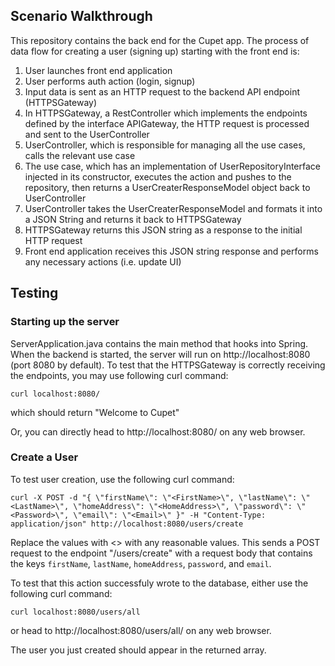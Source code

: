 ## Scenario Walkthrough

This repository contains the back end for the Cupet app. The process of data flow for creating a user (signing up) starting with the front end is:
1. User launches front end application
2. User performs auth action (login, signup)
3. Input data is sent as an HTTP request to the backend API endpoint (HTTPSGateway)
4. In HTTPSGateway, a RestController which implements the endpoints defined by the interface APIGateway, the HTTP request is processed and sent to the UserController
5. UserController, which is responsible for managing all the use cases, calls the relevant use case
6. The use case, which has an implementation of UserRepositoryInterface injected in its constructor, executes the action and pushes to the repository, then returns a UserCreaterResponseModel object back to UserController
7. UserController takes the UserCreaterResponseModel and formats it into a JSON String and returns it back to HTTPSGateway
8. HTTPSGateway returns this JSON string as a response to the initial HTTP request
9. Front end application receives this JSON string response and performs any necessary actions (i.e. update UI)

## Testing

### Starting up the server

ServerApplication.java contains the main method that hooks into Spring. When the backend is started, the server will run on http://localhost:8080 (port 8080 by default).
To test that the HTTPSGateway is correctly receiving the endpoints, you may use following curl command:

`curl localhost:8080/`

which should return "Welcome to Cupet"

Or, you can directly head to http://localhost:8080/ on any web browser.

### Create a User

To test user creation, use the following curl command:

`curl -X POST -d "{ \"firstName\": \"<FirstName>\", \"lastName\": \"<LastName>\", \"homeAddress\": \"<HomeAddress>\", \"password\": \"<Password>\", \"email\": \"<Email>\" }" -H "Content-Type: application/json" http://localhost:8080/users/create`

Replace the values with <> with any reasonable values.
This sends a POST request to the endpoint "/users/create" with a request body that contains the keys `firstName`, `lastName`, `homeAddress`, `password`, and `email`.

To test that this action successfuly wrote to the database, either use the following curl command:

`curl localhost:8080/users/all`

or head to http://localhost:8080/users/all/ on any web browser.

The user you just created should appear in the returned array.